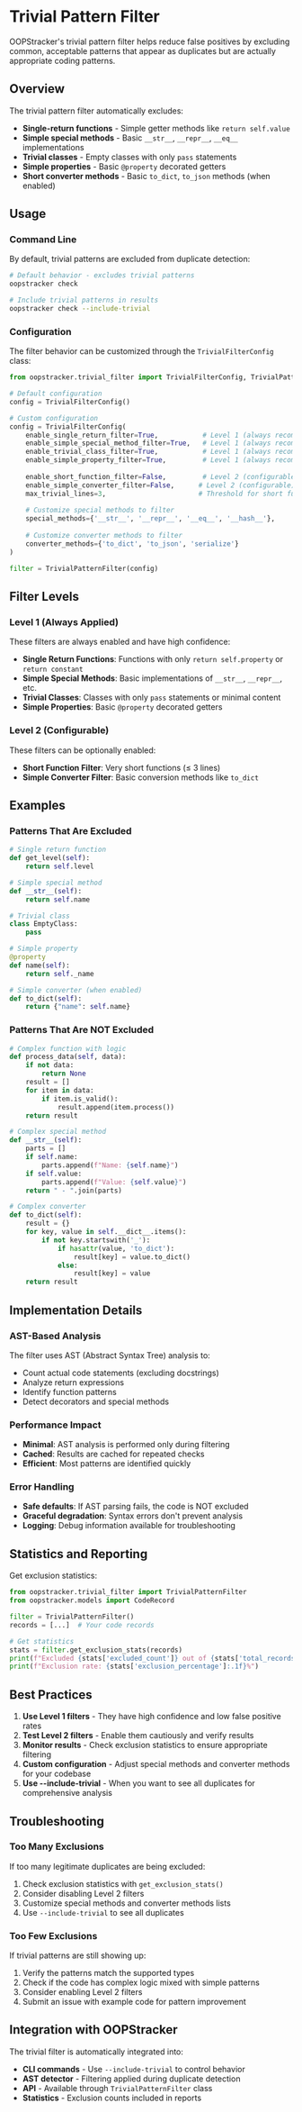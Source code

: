 # Trivial Pattern Filter

OOPStracker's trivial pattern filter helps reduce false positives by excluding common, acceptable patterns that appear as duplicates but are actually appropriate coding patterns.

## Overview

The trivial pattern filter automatically excludes:

- **Single-return functions** - Simple getter methods like `return self.value`
- **Simple special methods** - Basic `__str__`, `__repr__`, `__eq__` implementations
- **Trivial classes** - Empty classes with only `pass` statements
- **Simple properties** - Basic `@property` decorated getters
- **Short converter methods** - Basic `to_dict`, `to_json` methods (when enabled)

## Usage

### Command Line

By default, trivial patterns are excluded from duplicate detection:

```bash
# Default behavior - excludes trivial patterns
oopstracker check

# Include trivial patterns in results
oopstracker check --include-trivial
```

### Configuration

The filter behavior can be customized through the `TrivialFilterConfig` class:

```python
from oopstracker.trivial_filter import TrivialFilterConfig, TrivialPatternFilter

# Default configuration
config = TrivialFilterConfig()

# Custom configuration
config = TrivialFilterConfig(
    enable_single_return_filter=True,           # Level 1 (always recommended)
    enable_simple_special_method_filter=True,   # Level 1 (always recommended)
    enable_trivial_class_filter=True,           # Level 1 (always recommended)
    enable_simple_property_filter=True,         # Level 1 (always recommended)
    
    enable_short_function_filter=False,         # Level 2 (configurable)
    enable_simple_converter_filter=False,      # Level 2 (configurable)
    max_trivial_lines=3,                       # Threshold for short functions
    
    # Customize special methods to filter
    special_methods={'__str__', '__repr__', '__eq__', '__hash__'},
    
    # Customize converter methods to filter
    converter_methods={'to_dict', 'to_json', 'serialize'}
)

filter = TrivialPatternFilter(config)
```

## Filter Levels

### Level 1 (Always Applied)
These filters are always enabled and have high confidence:

- **Single Return Functions**: Functions with only `return self.property` or `return constant`
- **Simple Special Methods**: Basic implementations of `__str__`, `__repr__`, etc.
- **Trivial Classes**: Classes with only `pass` statements or minimal content
- **Simple Properties**: Basic `@property` decorated getters

### Level 2 (Configurable)
These filters can be optionally enabled:

- **Short Function Filter**: Very short functions (≤ 3 lines)
- **Simple Converter Filter**: Basic conversion methods like `to_dict`

## Examples

### Patterns That Are Excluded

```python
# Single return function
def get_level(self):
    return self.level

# Simple special method
def __str__(self):
    return self.name

# Trivial class
class EmptyClass:
    pass

# Simple property
@property
def name(self):
    return self._name

# Simple converter (when enabled)
def to_dict(self):
    return {"name": self.name}
```

### Patterns That Are NOT Excluded

```python
# Complex function with logic
def process_data(self, data):
    if not data:
        return None
    result = []
    for item in data:
        if item.is_valid():
            result.append(item.process())
    return result

# Complex special method
def __str__(self):
    parts = []
    if self.name:
        parts.append(f"Name: {self.name}")
    if self.value:
        parts.append(f"Value: {self.value}")
    return " - ".join(parts)

# Complex converter
def to_dict(self):
    result = {}
    for key, value in self.__dict__.items():
        if not key.startswith('_'):
            if hasattr(value, 'to_dict'):
                result[key] = value.to_dict()
            else:
                result[key] = value
    return result
```

## Implementation Details

### AST-Based Analysis
The filter uses AST (Abstract Syntax Tree) analysis to:
- Count actual code statements (excluding docstrings)
- Analyze return expressions
- Identify function patterns
- Detect decorators and special methods

### Performance Impact
- **Minimal**: AST analysis is performed only during filtering
- **Cached**: Results are cached for repeated checks
- **Efficient**: Most patterns are identified quickly

### Error Handling
- **Safe defaults**: If AST parsing fails, the code is NOT excluded
- **Graceful degradation**: Syntax errors don't prevent analysis
- **Logging**: Debug information available for troubleshooting

## Statistics and Reporting

Get exclusion statistics:

```python
from oopstracker.trivial_filter import TrivialPatternFilter
from oopstracker.models import CodeRecord

filter = TrivialPatternFilter()
records = [...]  # Your code records

# Get statistics
stats = filter.get_exclusion_stats(records)
print(f"Excluded {stats['excluded_count']} out of {stats['total_records']} records")
print(f"Exclusion rate: {stats['exclusion_percentage']:.1f}%")
```

## Best Practices

1. **Use Level 1 filters** - They have high confidence and low false positive rates
2. **Test Level 2 filters** - Enable them cautiously and verify results
3. **Monitor results** - Check exclusion statistics to ensure appropriate filtering
4. **Custom configuration** - Adjust special methods and converter methods for your codebase
5. **Use --include-trivial** - When you want to see all duplicates for comprehensive analysis

## Troubleshooting

### Too Many Exclusions
If too many legitimate duplicates are being excluded:
1. Check exclusion statistics with `get_exclusion_stats()`
2. Consider disabling Level 2 filters
3. Customize special methods and converter methods lists
4. Use `--include-trivial` to see all duplicates

### Too Few Exclusions
If trivial patterns are still showing up:
1. Verify the patterns match the supported types
2. Check if the code has complex logic mixed with simple patterns
3. Consider enabling Level 2 filters
4. Submit an issue with example code for pattern improvement

## Integration with OOPStracker

The trivial filter is automatically integrated into:
- **CLI commands** - Use `--include-trivial` to control behavior
- **AST detector** - Filtering applied during duplicate detection
- **API** - Available through `TrivialPatternFilter` class
- **Statistics** - Exclusion counts included in reports